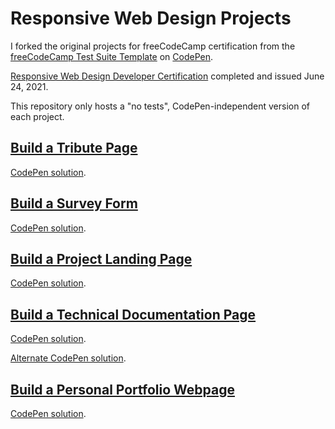 # Responsive Web Design Projects

I forked the original projects for freeCodeCamp certification from the [freeCodeCamp Test Suite Template](https://codepen.io/freeCodeCamp/pen/MJjpwO) on [CodePen](https://codepen.io).

[Responsive Web Design Developer Certification](https://www.freecodecamp.org/certification/bgbraithwaite/responsive-web-design) completed and issued June 24, 2021.

This repository only hosts a "no tests", CodePen-independent version of each project.

## [Build a Tribute Page](https://www.freecodecamp.org/learn/responsive-web-design/responsive-web-design-projects/build-a-tribute-page)

[CodePen solution](https://codepen.io/bgbraithwaite/full/BOyKZN).

## [Build a Survey Form](https://www.freecodecamp.org/learn/responsive-web-design/responsive-web-design-projects/build-a-survey-form)

[CodePen solution](https://codepen.io/bgbraithwaite/full/vzPrRY).

## [Build a Project Landing Page](https://www.freecodecamp.org/learn/responsive-web-design/responsive-web-design-projects/build-a-product-landing-page)

[CodePen solution](https://codepen.io/bgbraithwaite/full/pQrzNx).

## [Build a Technical Documentation Page](https://www.freecodecamp.org/learn/responsive-web-design/responsive-web-design-projects/build-a-technical-documentation-page)

[CodePen solution](https://codepen.io/bgbraithwaite/full/pobqaWM).

[Alternate CodePen solution](https://codepen.io/bgbraithwaite/full/pobqaWM).

## [Build a Personal Portfolio Webpage](https://www.freecodecamp.org/learn/responsive-web-design/responsive-web-design-projects/build-a-personal-portfolio-webpage)

[CodePen solution](https://codepen.io/bgbraithwaite/full/WNGdWra).
